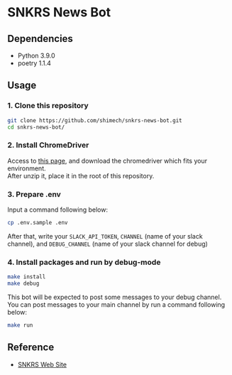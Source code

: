 # SNKRS News Bot

## Dependencies

- Python 3.9.0
- poetry 1.1.4

## Usage

### 1. Clone this repository

```sh
git clone https://github.com/shimech/snkrs-news-bot.git
cd snkrs-news-bot/
```

### 2. Install ChromeDriver

Access to [this page](https://chromedriver.chromium.org/downloads), and download the chromedriver which fits your environment.  
After unzip it, place it in the root of this repository.

### 3. Prepare .env

Input a command following below:

```sh
cp .env.sample .env
```

After that, write your `SLACK_API_TOKEN`, `CHANNEL` (name of your slack channel), and `DEBUG_CHANNEL` (name of your slack channel for debug)

### 4. Install packages and run by debug-mode

```sh
make install
make debug
```

This bot will be expected to post some messages to your debug channel.  
You can post messages to your main channel by run a command following below:

```sh
make run
```

## Reference

- [SNKRS Web Site](https://www.nike.com/jp/launch)
